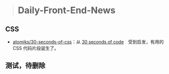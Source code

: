 
> # Daily-Front-End-News

## CSS

- [atomiks/30-seconds-of-css](https://github.com/atomiks/30-seconds-of-css)：从 [30 seconds of code](https://github.com/Chalarangelo/30-seconds-of-code)　受到启发，有用的 CSS 代码片段诞生了。

## 测试，待删除

